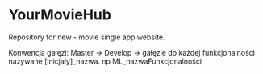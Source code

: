 # YourMovieHub
Repository for new - movie single app website. 

Konwencja gałęzi:
Master -> Develop -> gałęzie do każdej funkcjonalności nazywane [inicjały]_nazwa. np  ML_nazwaFunkcjonalności
